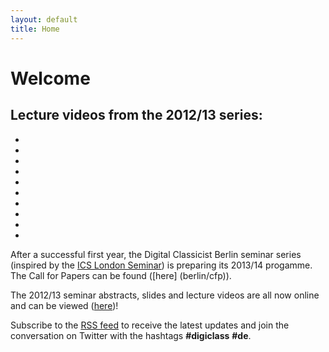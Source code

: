 ```yaml
---
layout: default
title: Home
---
```


# Welcome

## Lecture videos from the 2012/13 series:

<!-- Slideshow 1 -->
<ul class="rslides" id="slider1">
	<li><a href="http://hdl.handle.net/11858/00-1780-0000-000B-02A1-C#video"><img src="/berlin/files/carousel-images/Hauptfilm_20121023.jpg" alt=""></a></li>
    <li><a href="http://hdl.handle.net/11858/00-1780-0000-000B-216A-E#video"><img src="/berlin/files/carousel-images/Hauptfilm_20121106.jpg" alt=""></a></li>
    <li><a href="http://hdl.handle.net/11858/00-1780-0000-000B-21BC-7#video"><img src="/berlin/files/carousel-images/Hauptfilm_20121120.jpg" alt=""></a></li>
	<li><a href="http://hdl.handle.net/11858/00-1780-0000-000C-4EBA-9#video"><img src="/berlin/files/carousel-images/Hauptfilm_20121204.jpg" alt=""></a></li>
    <li><a href="http://hdl.handle.net/11858/00-1780-0000-000C-110A-D#video"><img src="/berlin/files/carousel-images/Hauptfilm_20121218.jpg" alt=""></a></li>
    <li><a href="http://hdl.handle.net/11858/00-1780-0000-000D-EC9A-0#video"><img src="/berlin/files/carousel-images/Hauptfilm_20130108.jpg" alt=""></a></li>
	<li><a href="http://hdl.handle.net/11858/00-1780-0000-000D-F0D3-2#video"><img src="/berlin/files/carousel-images/Hauptfilm_20130122.jpg" alt=""></a></li>
    <li><a href="http://hdl.handle.net/11858/00-1780-0000-000D-F270-0#video"><img src="/berlin/files/carousel-images/Hauptfilm_20130205.jpg" alt=""></a></li>
    <li><a href="http://hdl.handle.net/11858/00-1780-0000-000D-FC8D-4#video"><img src="/berlin/files/carousel-images/Hauptfilm_20130219.jpg" alt=""></a></li>
    <li><a href="http://hdl.handle.net/11858/00-1780-0000-000E-01D2-C#abstract"><img src="/berlin/files/carousel-images/Hauptfilm_20130305.jpg" alt=""></a></li>
</ul>

After a successful first year, the Digital Classicist Berlin seminar series (inspired by the <a target="_blank" href="http://www.digitalclassicist.org/wip/">ICS London Seminar</a>) is preparing its 2013/14 progamme. The Call for Papers can be found ([here] (berlin/cfp)). 

The 2012/13 seminar abstracts, slides and lecture videos are all now online and can be viewed ([here](berlin/seminar2012))! 

Subscribe to the [RSS feed](http://feeds.feedburner.com/DigitalClassicistBerlin) to receive the latest updates and join the conversation on Twitter with the hashtags **#digiclass** **#de**.